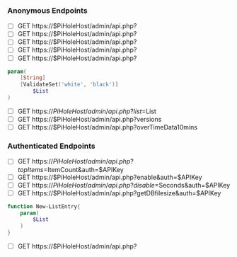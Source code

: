 ### Anonymous Endpoints
- [ ] GET https://$PiHoleHost/admin/api.php?
- [ ] GET https://$PiHoleHost/admin/api.php?
- [ ] GET https://$PiHoleHost/admin/api.php?
- [ ] GET https://$PiHoleHost/admin/api.php?
- [ ] GET https://$PiHoleHost/admin/api.php?
```powershell
param(
	[String]
	[ValidateSet('white', 'black')]
		$List
)
```
- [ ] GET https://$PiHoleHost/admin/api.php?list=$List
- [ ] GET https://$PiHoleHost/admin/api.php?versions
- [ ] GET https://$PiHoleHost/admin/api.php?overTimeData10mins

### Authenticated Endpoints
- [ ] GET https://$PiHoleHost/admin/api.php?topItems=$ItemCount&auth=$APIKey
- [ ] GET https://$PiHoleHost/admin/api.php?enable&auth=$APIKey
- [ ] GET https://$PiHoleHost/admin/api.php?disable=$Seconds&auth=$APIKey
- [ ] GET https://$PiHoleHost/admin/api.php?getDBfilesize&auth=$APIKey
```powershell
function New-ListEntry{
	param(
		$List
	)
}
```
- [ ] GET https://$PiHoleHost/admin/api.php?